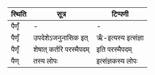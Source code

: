 | स्थिति | सूत्र | टिप्पणी |
| ----- | ------- | ------ |
| पैणृँ | - | - |
| पैणृँ | उपदेशेऽजनुनासिक इत् | ऋँ-इत्यस्य इत्संज्ञा |
| पैणृँ | शेषात् कर्तरि परस्मैपदम् | इति परस्मैपदम् |
| पैण् | तस्य लोपः | इत्संज्ञकस्य लोपः |
